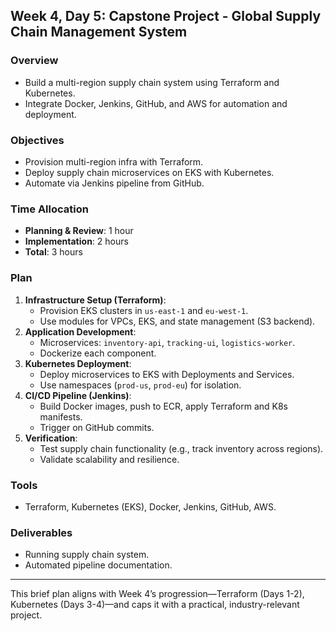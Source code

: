 ## Week 4, Day 5: Capstone Project - Global Supply Chain Management System

### Overview
- Build a multi-region supply chain system using Terraform and Kubernetes.
- Integrate Docker, Jenkins, GitHub, and AWS for automation and deployment.

### Objectives
- Provision multi-region infra with Terraform.
- Deploy supply chain microservices on EKS with Kubernetes.
- Automate via Jenkins pipeline from GitHub.

### Time Allocation
- **Planning & Review**: 1 hour
- **Implementation**: 2 hours
- **Total**: 3 hours

### Plan
1. **Infrastructure Setup (Terraform)**:
   - Provision EKS clusters in `us-east-1` and `eu-west-1`.
   - Use modules for VPCs, EKS, and state management (S3 backend).
2. **Application Development**:
   - Microservices: `inventory-api`, `tracking-ui`, `logistics-worker`.
   - Dockerize each component.
3. **Kubernetes Deployment**:
   - Deploy microservices to EKS with Deployments and Services.
   - Use namespaces (`prod-us`, `prod-eu`) for isolation.
4. **CI/CD Pipeline (Jenkins)**:
   - Build Docker images, push to ECR, apply Terraform and K8s manifests.
   - Trigger on GitHub commits.
5. **Verification**:
   - Test supply chain functionality (e.g., track inventory across regions).
   - Validate scalability and resilience.

### Tools
- Terraform, Kubernetes (EKS), Docker, Jenkins, GitHub, AWS.

### Deliverables
- Running supply chain system.
- Automated pipeline documentation.

---

This brief plan aligns with Week 4’s progression—Terraform (Days 1-2), Kubernetes (Days 3-4)—and caps it with a practical, industry-relevant project.